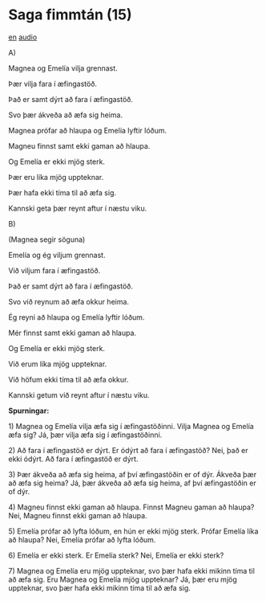 # Saga fimmtán (15)

[en](../en/story_15.md)
[audio](../audio/story_15.mp3)

A\)

Magnea og Emelía vilja grennast.

Þær vilja fara í æfingastöð.

Það er samt dýrt að fara í æfingastöð.

Svo þær ákveða að æfa sig heima.

Magnea prófar að hlaupa og Emelía lyftir lóðum.

Magneu finnst samt ekki gaman að hlaupa.

Og Emelía er ekki mjög sterk.

Þær eru líka mjög uppteknar.

Þær hafa ekki tíma til að æfa sig.

Kannski geta þær reynt aftur í næstu viku.

B\)

(Magnea segir söguna)

Emelía og ég viljum grennast.

Við viljum fara í æfingastöð.

Það er samt dýrt að fara í æfingastöð.

Svo við reynum að æfa okkur heima.

Ég reyni að hlaupa og Emelía lyftir lóðum.

Mér finnst samt ekki gaman að hlaupa.

Og Emelía er ekki mjög sterk.

Við erum líka mjög uppteknar.

Við höfum ekki tíma til að æfa okkur.

Kannski getum við reynt aftur í næstu viku.

**Spurningar:**

1\) Magnea og Emelía vilja æfa sig í æfingastöðinni. Vilja Magnea og
Emelía æfa sig? Já, þær vilja æfa sig í æfingastöðinni.

2\) Að fara í æfingastöð er dýrt. Er ódýrt að fara í æfingastöð? Nei,
það er ekki ódýrt. Að fara í æfingastöð er dýrt.

3\) Þær ákveða að æfa sig heima, af því æfingastöðin er of dýr. Ákveða
þær að æfa sig heima? Já, þær ákveða að æfa sig heima, af því
æfingastöðin er of dýr.

4\) Magneu finnst ekki gaman að hlaupa. Finnst Magneu gaman að hlaupa?
Nei, Magneu finnst ekki gaman að hlaupa.

5\) Emelía prófar að lyfta lóðum, en hún er ekki mjög sterk. Prófar
Emelía líka að hlaupa? Nei, Emelía prófar að lyfta lóðum.

6\) Emelía er ekki sterk. Er Emelía sterk? Nei, Emelía er ekki sterk?

7\) Magnea og Emelía eru mjög uppteknar, svo þær hafa ekki mikinn tíma
til að æfa sig. Eru Magnea og Emelía mjög uppteknar? Já, þær eru mjög
uppteknar, svo þær hafa ekki mikinn tíma til að æfa sig.
